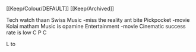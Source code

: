 [[Keep/Colour/DEFAULT]] [[Keep/Archived]] 

Tech watch thaan Swiss
Music -miss the reality ant bite
Pickpocket -movie
Kolai  matham
 Music is  opamine
 Entertainment -movie
 Cinematic success rate is low
 C
 P
 C




L to
